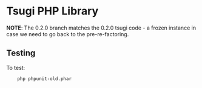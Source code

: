 
Tsugi PHP Library
=================

**NOTE**: The 0.2.0 branch matches the 0.2.0 tsugi code - a frozen instance in case we need to go back to 
the pre-re-factoring.

Testing
---------

To test:

        php phpunit-old.phar 
